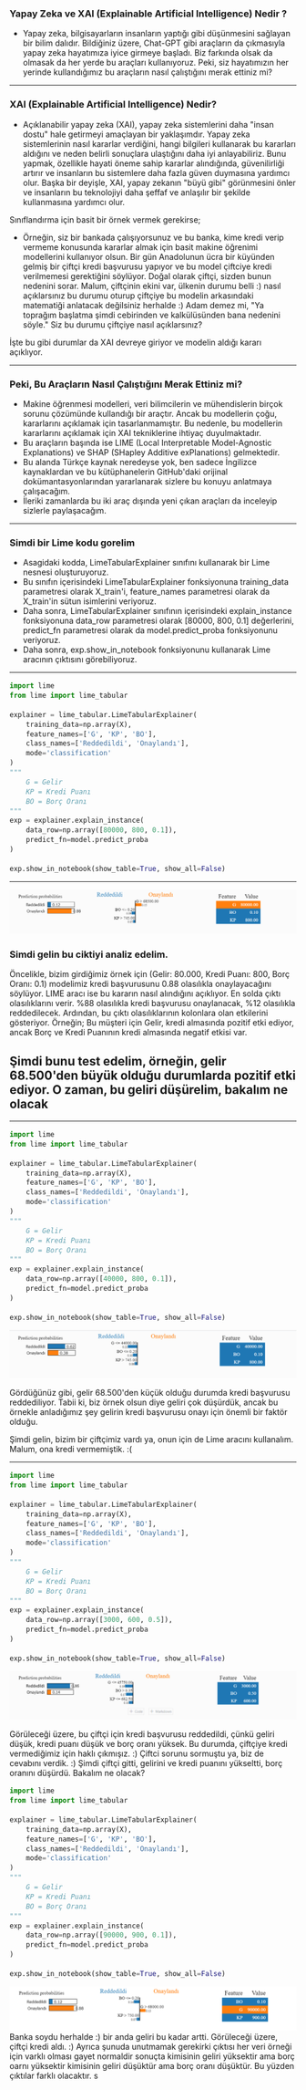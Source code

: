### Yapay Zeka ve XAI (Explainable Artificial Intelligence) Nedir ?

- Yapay zeka, bilgisayarların insanların yaptığı gibi düşünmesini sağlayan bir bilim dalıdır. Bildiğiniz üzere, Chat-GPT gibi araçların da çıkmasıyla yapay zeka hayatımıza iyice girmeye başladı. Biz farkında olsak da olmasak da her yerde bu araçları kullanıyoruz. Peki, siz hayatımızın her yerinde kullandığımız bu araçların nasıl çalıştığını merak ettiniz mi?

---

### XAI (Explainable Artificial Intelligence) Nedir?

- Açıklanabilir yapay zeka (XAI), yapay zeka sistemlerini daha "insan dostu" hale getirmeyi amaçlayan bir yaklaşımdır. Yapay zeka sistemlerinin nasıl kararlar verdiğini, hangi bilgileri kullanarak bu kararları aldığını ve neden belirli sonuçlara ulaştığını daha iyi anlayabiliriz. Bunu yapmak, özellikle hayati öneme sahip kararlar alındığında, güvenilirliği artırır ve insanların bu sistemlere daha fazla güven duymasına yardımcı olur. Başka bir deyişle, XAI, yapay zekanın "büyü gibi" görünmesini önler ve insanların bu teknolojiyi daha şeffaf ve anlaşılır bir şekilde kullanmasına yardımcı olur.

Sınıflandırma için basit bir örnek vermek gerekirse;

- Örneğin, siz bir bankada çalışıyorsunuz ve bu banka, kime kredi verip vermeme konusunda kararlar almak için basit makine öğrenimi modellerini kullanıyor olsun. Bir gün Anadolunun ücra bir küyünden gelmiş bir çiftçi kredi başvurusu yapıyor ve bu model çiftciye kredi verilmemesi gerektiğini söylüyor. Doğal olarak çiftçi, sizden bunun nedenini sorar. Malum, çiftçinin ekini var, ülkenin durumu belli :) nasıl açıklarsınız bu durumu oturup çiftçiye bu modelin arkasındaki matematiği anlatacak değilsiniz herhalde :) Adam demez mi, "Ya toprağım başlatma şimdi cebirinden ve kalkülüsünden bana nedenini söyle." Siz bu durumu çiftçiye nasıl açıklarsınız?

İşte bu gibi durumlar da XAI devreye giriyor ve modelin aldığı kararı açıklıyor.

---

### Peki, Bu Araçların Nasıl Çalıştığını Merak Ettiniz mi?

- Makine öğrenmesi modelleri, veri bilimcilerin ve mühendislerin birçok sorunu çözümünde kullandığı bir araçtır. Ancak bu modellerin çoğu, kararlarını açıklamak için tasarlanmamıştır. Bu nedenle, bu modellerin kararlarını açıklamak için XAI tekniklerine ihtiyaç duyulmaktadır.
- Bu araçların başında ise LIME (Local Interpretable Model-Agnostic Explanations) ve SHAP (SHapley Additive exPlanations) gelmektedir.
- Bu alanda Türkçe kaynak neredeyse yok, ben sadece İngilizce kaynaklardan ve bu kütüphanelerin GitHub'daki orijinal dokümantasyonlarından yararlanarak sizlere bu konuyu anlatmaya çalışacağım.
- İleriki zamanlarda bu iki araç dışında yeni çıkan araçları da inceleyip sizlerle paylaşacağım.

---

### Simdi bir Lime kodu gorelim

- Asagidaki kodda, LimeTabularExplainer sınıfını kullanarak bir Lime nesnesi oluşturuyoruz.
- Bu sınıfın içerisindeki LimeTabularExplainer fonksiyonuna training_data parametresi olarak X_train'i, feature_names parametresi olarak da X_train'in sütun isimlerini veriyoruz.
- Daha sonra, LimeTabularExplainer sınıfının içerisindeki explain_instance fonksiyonuna data_row parametresi olarak [80000, 800, 0.1] değerlerini, predict_fn parametresi olarak da model.predict_proba fonksiyonunu veriyoruz.
- Daha sonra, exp.show_in_notebook fonksiyonunu kullanarak Lime aracının çıktısını görebiliyoruz.

---

```python
import lime
from lime import lime_tabular

explainer = lime_tabular.LimeTabularExplainer(
    training_data=np.array(X),
    feature_names=['G', 'KP', 'BO'],
    class_names=['Reddedildi', 'Onaylandı'],
    mode='classification'
)
"""
    G = Gelir
    KP = Kredi Puanı
    BO = Borç Oranı
"""
exp = explainer.explain_instance(
    data_row=np.array([80000, 800, 0.1]),
    predict_fn=model.predict_proba
)

exp.show_in_notebook(show_table=True, show_all=False)
```

---

![Lime Output 1](./output_img/lime_output_1.png)

### Simdi gelin bu ciktiyi analiz edelim.

Öncelikle, bizim girdiğimiz örnek için (Gelir: 80.000, Kredi Puanı: 800, Borç Oranı: 0.1) modelimiz kredi başvurusunu 0.88 olasılıkla onaylayacağını söylüyor. LIME aracı ise bu kararın nasıl alındığını açıklıyor.
En solda çıktı olasılıklarını verir. %88 olasılıkla kredi başvurusu onaylanacak, %12 olasılıkla reddedilecek.
Ardından, bu çıktı olasılıklarının kolonlara olan etkilerini gösteriyor.
Örneğin; Bu müşteri için Gelir, kredi almasında pozitif etki ediyor, ancak Borç ve Kredi Puanının kredi almasında negatif etkisi var.

## Şimdi bunu test edelim, örneğin, gelir 68.500'den büyük olduğu durumlarda pozitif etki ediyor. O zaman, bu geliri düşürelim, bakalım ne olacak

---

```python
import lime
from lime import lime_tabular

explainer = lime_tabular.LimeTabularExplainer(
    training_data=np.array(X),
    feature_names=['G', 'KP', 'BO'],
    class_names=['Reddedildi', 'Onaylandı'],
    mode='classification'
)
"""
    G = Gelir
    KP = Kredi Puanı
    BO = Borç Oranı
"""
exp = explainer.explain_instance(
    data_row=np.array([40000, 800, 0.1]),
    predict_fn=model.predict_proba
)

exp.show_in_notebook(show_table=True, show_all=False)
```

![Lime Output 2](./output_img/lime_output_2.png)

Gördüğünüz gibi, gelir 68.500'den küçük olduğu durumda kredi başvurusu reddediliyor. Tabii ki, biz örnek olsun diye geliri çok düşürdük, ancak bu örnekle anladığımız şey gelirin kredi başvurusu onayı için önemli bir faktör olduğu.

Şimdi gelin, bizim bir çiftçimiz vardı ya, onun için de Lime aracını kullanalım.
Malum, ona kredi vermemiştik. :(

---

```python
import lime
from lime import lime_tabular

explainer = lime_tabular.LimeTabularExplainer(
    training_data=np.array(X),
    feature_names=['G', 'KP', 'BO'],
    class_names=['Reddedildi', 'Onaylandı'],
    mode='classification'
)
"""
    G = Gelir
    KP = Kredi Puanı
    BO = Borç Oranı
"""
exp = explainer.explain_instance(
    data_row=np.array([3000, 600, 0.5]),
    predict_fn=model.predict_proba
)

exp.show_in_notebook(show_table=True, show_all=False)
```

![Lime Output 3](./output_img/lime_output_3.png)

Görüleceği üzere, bu çiftçi için kredi başvurusu reddedildi, çünkü geliri düşük, kredi puanı düşük ve borç oranı yüksek. Bu durumda, çiftçiye kredi vermediğimiz için haklı çıkmışız. :)
Çiftci sorunu sormuştu ya, biz de cevabını verdik. :) Şimdi çiftçi gitti, gelirini ve kredi puanını yükseltti, borç oranını düşürdü. Bakalım ne olacak?

```python
import lime
from lime import lime_tabular

explainer = lime_tabular.LimeTabularExplainer(
    training_data=np.array(X),
    feature_names=['G', 'KP', 'BO'],
    class_names=['Reddedildi', 'Onaylandı'],
    mode='classification'
)
"""
    G = Gelir
    KP = Kredi Puanı
    BO = Borç Oranı
"""
exp = explainer.explain_instance(
    data_row=np.array([90000, 900, 0.1]),
    predict_fn=model.predict_proba
)

exp.show_in_notebook(show_table=True, show_all=False)

```

![Lime Output 4](./output_img/lime_output_4.png)
Banka soydu herhalde :) bir anda geliri bu kadar artti. Görüleceği üzere, çiftçi kredi aldı. :)
Ayrıca şunuda unutmamak gerekirki çıktısı her veri örneği için varklı olması gayet normaldir sonuçta kimisinin geliri yüksektir ama borç oarnı yüksektir kimisinin geliri düşüktür ama borç oranı düşüktür. Bu yüzden çıktılar farklı olacaktır.
s
